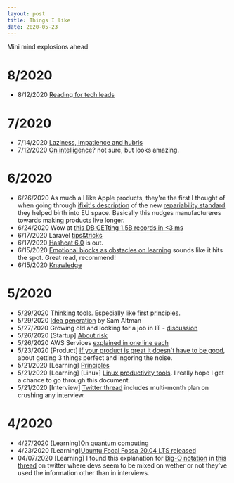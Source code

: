 ```yaml
---
layout: post
title: Things I like
date: 2020-05-23
---
```


Mini mind explosions ahead

# 8/2020
* 8/12/2020 [Reading for tech leads](https://news.ycombinator.com/item?id=24123372)


# 7/2020
* 7/14/2020 [Laziness, impatience and hubris](http://wiki.c2.com/?LazinessImpatienceHubris)
* 7/12/2020 [On intelligence](https://nabeelqu.co/understanding)? not sure, but looks amazing.

# 6/2020
* 6/26/2020 As much a I like Apple products, they're the first I thought of when going through [ifixit's description](https://de.ifixit.com/News/35879/repairability-standard-en45554) of the new [repariability standard](https://www.cenelec.eu/dyn/www/f?p=104:110:1641749308929801::::FSP_ORG_ID,FSP_PROJECT,FSP_LANG_ID:2240017,65685,25) they helped birth into EU space. Basically this nudges manufactureres towards making products live longer.
* 6/24/2020 Wow at [this DB GETting 1.5B records in <3 ms](http://try.questdb.io:9000/index.html)
* 6/17/2020 Laravel [tips&tricks](https://threadreaderapp.com/thread/1272822437181378561.html)
* 6/17/2020 [Hashcat 6.0](https://hashcat.net/hashcat/) is out.
* 6/15/2020 [Emotional blocks as obstacles on learning](https://acesounderglass.com/2020/06/12/emotional-blocks-as-obstacles-to-learning/) sounds like it hits the spot. Great read, recommend!
* 6/15/2020 [Knawledge](https://hnarayanan.github.io/springer-books/)

# 5/2020
* 5/29/2020 [Thinking tools](https://untools.co/). Especially like [first principles](https://untools.co/first-principles).
* 5/29/2020 [Idea generation](https://blog.samaltman.com/idea-generation) by Sam Altman
* 5/27/2020 Growing old and looking for a job in IT - [discussion](https://news.ycombinator.com/item?id=23320974)
* 5/26/2020 [Startup] [About risk](https://docs.google.com/presentation/d/1Ox9mwO7aCfwXUw1pllKTKCpiEJi3oIW6KHrXfNtrIXQ/edit#slide=id.g7716cfe8f5_0_186)
* 5/26/2020 AWS Services [explained in one line each](https://adayinthelifeof.nl/2020/05/20/aws.html)
* 5/23/2020 [Product] [If your product is great it doesn't have to be good](http://paulbuchheit.blogspot.com/2010/02/if-your-product-is-great-it-doesnt-need.html), about getting 3 things perfect and ingoring the noise.
* 5/21/2020 [Learning] [Principles](https://twitter.com/george__mack/status/1262509016992960512?s=21)
* 5/21/2020 [Learning] [Linux] [Linux productivity tools](https://www.usenix.org/sites/default/files/conference/protected-files/lisa19_maheshwari.pdf). I really hope I get a chance to go through this document.
* 5/21/2020 [Interview] [Twitter thread](https://twitter.com/randallkanna/status/1263309093457944576?s=21) includes multi-month plan on crushing any interview.

# 4/2020
* 4/27/2020 [Learning][On quantum computing](https://news.ycombinator.com/item?id=22989280)
* 4/23/2020 [Learning][Ubuntu Focal Fossa 20.04 LTS released](https://wiki.ubuntu.com/FocalFossa/ReleaseNotes)
* 04/07/2020 [Learning] I found this explanation for [Big-O notation](https://justin.abrah.ms/computer-science/big-o-notation-explained.html) in [this thread](https://twitter.com/lynncyrin/status/1247309754671583232?s=21) on twitter where devs seem to be mixed on wether or not they’ve used the information other than in interviews. 